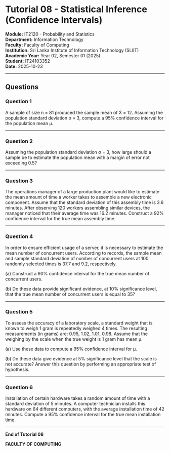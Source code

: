 # Tutorial 08 - Statistical Inference (Confidence Intervals)

**Module:** IT2120 - Probability and Statistics  
**Department:** Information Technology  
**Faculty:** Faculty of Computing  
**Institution:** Sri Lanka Institute of Information Technology (SLIIT)  
**Academic Year:** Year 02, Semester 01 (2025)  
**Student:** IT24103352  
**Date:** 2025-10-23

---

## Questions

### Question 1

A sample of size n = 81 produced the sample mean of X̄ = 12. Assuming the population standard deviation σ = 3, compute a 95% confidence interval for the population mean μ.

---

### Question 2

Assuming the population standard deviation σ = 3, how large should a sample be to estimate the population mean with a margin of error not exceeding 0.5?

---

### Question 3

The operations manager of a large production plant would like to estimate the mean amount of time a worker takes to assemble a new electronic component. Assume that the standard deviation of this assembly time is 3.6 minutes. After observing 120 workers assembling similar devices, the manager noticed that their average time was 16.2 minutes. Construct a 92% confidence interval for the true mean assembly time.

---

### Question 4

In order to ensure efficient usage of a server, it is necessary to estimate the mean number of concurrent users. According to records, the sample mean and sample standard deviation of number of concurrent users at 100 randomly selected times is 37.7 and 9.2, respectively.

(a) Construct a 90% confidence interval for the true mean number of concurrent users.

(b) Do these data provide significant evidence, at 10% significance level, that the true mean number of concurrent users is equal to 35?

---

### Question 5

To assess the accuracy of a laboratory scale, a standard weight that is known to weigh 1 gram is repeatedly weighed 4 times. The resulting measurements (in grams) are: 0.95, 1.02, 1.01, 0.98. Assume that the weighing by the scale when the true weight is 1 gram has mean μ.

(a) Use these data to compute a 95% confidence interval for μ.

(b) Do these data give evidence at 5% significance level that the scale is not accurate? Answer this question by performing an appropriate test of hypothesis.

---

### Question 6

Installation of certain hardware takes a random amount of time with a standard deviation of 5 minutes. A computer technician installs this hardware on 64 different computers, with the average installation time of 42 minutes. Compute a 95% confidence interval for the true mean installation time.

---

**End of Tutorial 08**

**FACULTY OF COMPUTING**
